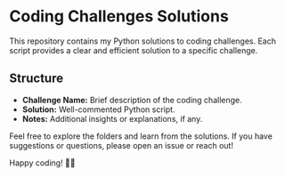 # Coding Challenges Solutions

This repository contains my Python solutions to coding challenges. Each script provides a clear and efficient solution to a specific challenge.

## Structure

- **Challenge Name:** Brief description of the coding challenge.
- **Solution:** Well-commented Python script.
- **Notes:** Additional insights or explanations, if any.

Feel free to explore the folders and learn from the solutions. If you have suggestions or questions, please open an issue or reach out!

Happy coding! 🐍✨
